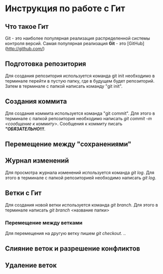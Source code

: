 # Инструкция по работе с Гит

## Что такое Гит
Git - это наиболее популярная реализация распределенной системы контроля версий. Самая популярная реализация **Git** - это [GitHub] (http://github.com/)

## Подготовка репозитория
Для создания репозитория используется команда git init необходимо в терминале перейти в пустую папку, где в будущем будет репозиторий. Затем в терминале с папкой написать команду "git init".

## Создания коммита
Для создания коммита используется команда "git commit". Для этого в терминале с папкой репозитория необходимо написать *git commit -m <сообщение к коммиту>*. Сообщения к коммиту писать ***"ОБЯЗАТЕЛЬНО!!!***. 

## Перемещение между "сохранениями"

## Журнал изменений
Для просмотра журнала изменений используется команда *git log*. Для этого в терминале с папкой репозиторией необходимо написать *git log*.
## Ветки с Гит
Для создания новой ветки используется команда *git branch*. Для этого в терминале написать *git branch* <название папки>

### Перемещение между ветками 
Для перемещения на другую ветку пишем *git checkout*. ..
## Слияние веток и разрешение конфликтов

## Удаление веток 
